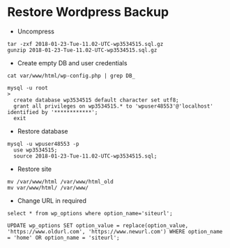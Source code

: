 # Restore Wordpress Backup

- Uncompress

```
tar -zxf 2018-01-23-Tue-11.02-UTC-wp3534515.sql.gz
gunzip 2018-01-23-Tue-11.02-UTC-wp3534515.sql.gz
```

- Create empty DB and user credentials

```
cat var/www/html/wp-config.php | grep DB_

mysql -u root
>
  create database wp3534515 default character set utf8;
  grant all privileges on wp3534515.* to 'wpuser48553'@'localhost' identified by '************';
  exit
```

- Restore database

```
mysql -u wpuser48553 -p
  use wp3534515;
  source 2018-01-23-Tue-11.02-UTC-wp3534515.sql;
```

- Restore site

```
mv /var/www/html /var/www/html_old
mv var/www/html/ /var/www/
```

- Change URL in required

```
select * from wp_options where option_name='siteurl';

UPDATE wp_options SET option_value = replace(option_value, 'https://www.oldurl.com', 'https://www.newurl.com') WHERE option_name = 'home' OR option_name = 'siteurl';
```
